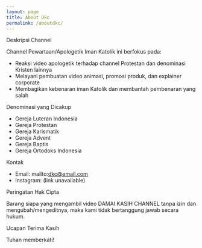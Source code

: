 ```yaml
---
layout: page
title: About Dkc
permalink: /aboutdkc/
---
```



Deskripsi Channel

Channel Pewartaan/Apologetik Iman Katolik ini berfokus pada:

- Reaksi video apologetik terhadap channel Protestan dan denominasi Kristen lainnya
- Melayani pembuatan video animasi, promosi produk, dan explainer corporate
- Membagikan kebenaran iman Katolik dan membantah pembenaran yang salah

Denominasi yang Dicakup

- Gereja Luteran Indonesia
- Gereja Protestan
- Gereja Karismatik
- Gereja Advent
- Gereja Baptis
- Gereja Ortodoks Indonesia

Kontak

- Email: mailto:dkc@email.com
- Instagram: (link unavailable)

Peringatan Hak Cipta

Barang siapa yang mengambil video DAMAI KASIH CHANNEL tanpa izin dan mengubah/mengeditnya, maka kami tidak bertanggung jawab secara hukum.

Ucapan Terima Kasih

Tuhan memberkati!